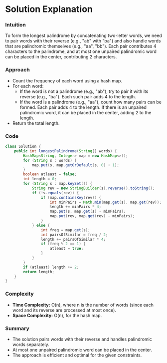 # Solution Explanation

### Intuition

To form the longest palindrome by concatenating two-letter words, we need to pair words with their reverse (e.g., "ab" with "ba") and also handle words that are palindromic themselves (e.g., "aa", "bb"). Each pair contributes 4 characters to the palindrome, and at most one unpaired palindromic word can be placed in the center, contributing 2 characters.

### Approach

- Count the frequency of each word using a hash map.
- For each word:
  - If the word is not a palindrome (e.g., "ab"), try to pair it with its reverse (e.g., "ba"). Each such pair adds 4 to the length.
  - If the word is a palindrome (e.g., "aa"), count how many pairs can be formed. Each pair adds 4 to the length. If there is an unpaired palindromic word, it can be placed in the center, adding 2 to the length.
- Return the total length.

### Code

```java
class Solution {
    public int longestPalindrome(String[] words) {
        HashMap<String, Integer> map = new HashMap<>();
        for (String s : words) {
            map.put(s, map.getOrDefault(s, 0) + 1);
        }
        boolean atleast = false;
        int length = 0;
        for (String s : map.keySet()) {
            String rev = new StringBuilder(s).reverse().toString();
            if (!s.equals(rev)) {
                if (map.containsKey(rev)) {
                    int minPairs = Math.min(map.get(s), map.get(rev));
                    length += minPairs * 4;
                    map.put(s, map.get(s) - minPairs);
                    map.put(rev, map.get(rev) - minPairs);
                }
            } else {
                int freq = map.get(s);
                int pairsOfSimilar = freq / 2;
                length += pairsOfSimilar * 4;
                if (freq % 2 == 1) {
                    atleast = true;
                }
            }
        }
        if (atleast) length += 2;
        return length;
    }
}
```

### Complexity

- **Time Complexity:** O(n), where n is the number of words (since each word and its reverse are processed at most once).
- **Space Complexity:** O(n), for the hash map.

### Summary

- The solution pairs words with their reverse and handles palindromic words separately.
- At most one unpaired palindromic word can be placed in the center.
- The approach is efficient and optimal for the given constraints.
